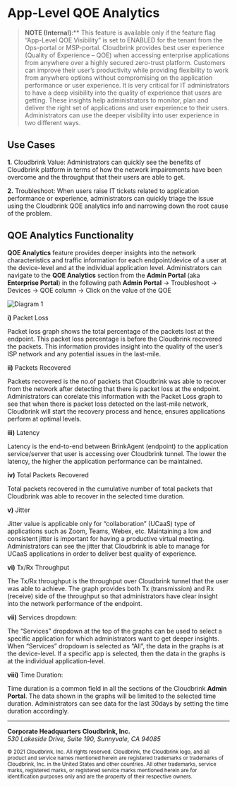 # App-Level **QOE Analytics**

> **NOTE (Internal)**:** This feature is available only if the feature flag “App-Level QOE Visibility” is
> set to ENABLED for the tenant from the Ops-portal or MSP-portal.
> Cloudbrink provides best user experience (Quality of Experience – QOE) when accessing
> enterprise applications from anywhere over a highly secured zero-trust platform. Customers
> can improve their user’s productivity while providing flexibility to work from anywhere
> options without compromising on the application performance or user experience.
> It is very critical for IT administrators to have a deep visibility into the quality of experience
> that users are getting. These insights help administrators to monitor, plan and deliver the
> right set of applications and user experience to their users. Administrators can use the
> deeper visibility into user experience in two different ways.

## Use Cases

**1.** Cloudbrink Value: Administrators can quickly see the benefits of Cloudbrink platform in terms of how the network impairements have been overcome and the throughput that their users are able to get.

**2.** Troubleshoot: When users raise IT tickets related to application performance or experience, administrators can quickly triage the issue using the Cloudbrink QOE analytics info and narrowing down the root cause of the problem.

## **QOE Analytics** Functionality

**QOE Analytics** feature provides deeper insights into the network characteristics and traffic information for each endpoint/device of a user at the device-level and at the individual application level. Administrators can navigate to the **QOE Analytics** section from the **Admin Portal** (aka **Enterprise Portal**) in the following path **Admin Portal** → Troubleshoot → Devices → QOE column → Click on the value of the QOE

![Diagram 1](/api/images/App-Level_QOE_Analytics_Admin_Guide/img-000.png)

**i)** Packet Loss

Packet loss graph shows the total percentage of the packets lost at the endpoint. This packet loss percentage is before the Cloudbrink recovered the packets. This information provides insight into the quality of the user’s ISP network and any potential issues in the last-mile.

**ii)** Packets Recovered

Packets recovered is the no.of packets that Cloudbrink was able to recover from the network after detecting that there is packet loss at the endpoint. Administrators can corelate this information with the Packet Loss graph to see that when there is packet loss detected on the last-mile network, Cloudbrink will start the recovery process and hence, ensures applications perform at optimal levels.

**iii)** Latency

Latency is the end-to-end between BrinkAgent (endpoint) to the application service/server that user is accessing over Cloudbrink tunnel. The lower the latency, the higher the application performance can be maintained.

**iv)** Total Packets Recovered

Total packets recovered in the cumulative number of total packets that Cloudbrink was able to recover in the selected time duration.

**v)** Jitter

Jitter value is applicable only for “collaboration” (UCaaS) type of applications such as Zoom, Teams, Webex, etc. Maintaining a low and consistent jitter is important for having a productive virtual meeting. Administrators can see the jitter that Cloudbrink is able to manage for UCaaS applications in order to deliver best quality of experience.

**vi)** Tx/Rx Throughput

The Tx/Rx throughput is the throughput over Cloudbrink tunnel that the user was able to achieve. The graph provides both Tx (transmission) and Rx (receive) side of the throughput so that administrators have clear insight into the network performance of the endpoint.

**vii)** Services dropdown:

The “Services” dropdown at the top of the graphs can be used to select a specific application for which administrators want to get deeper insights. When “Services” dropdown is selected as “All”, the data in the graphs is at the device-level. If a specific app is selected, then the data in the graphs is at the individual application-level.

**viii)** Time Duration:

Time duration is a common field in all the sections of the Cloudbrink **Admin Portal**. The data shown in the graphs will be limited to the selected time duration. Administrators can see data for the last 30days by setting the time duration accordingly.

---
  
  **Corporate Headquarters Cloudbrink, Inc.**  
  *530 Lakeside Drive, Suite 190, Sunnyvale, CA 94085*

  <sub>© 2021 Cloudbrink, Inc. All rights reserved. Cloudbrink, the Cloudbrink logo, and all product and service names mentioned herein are registered trademarks or trademarks of Cloudbrink, Inc. in the United States and other countries. All other trademarks, service marks, registered marks, or registered service marks mentioned herein are for identification purposes only and are the property of their respective owners.</sub>